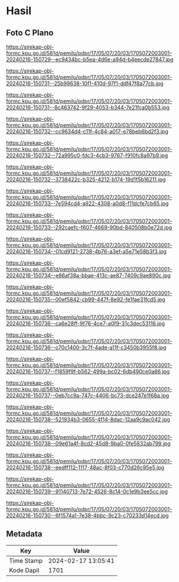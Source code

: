 # Hasil

## Foto C Plano

https://sirekap-obj-formc.kpu.go.id/581d/pemilu/pdpr/17/05/07/20/03/1705072003001-20240216-150729--ec9434bc-b5ea-4d6e-a94d-b4eecde27847.jpg

https://sirekap-obj-formc.kpu.go.id/581d/pemilu/pdpr/17/05/07/20/03/1705072003001-20240216-150731--25b99638-10f1-410d-97f1-ddf47f8a77cb.jpg

https://sirekap-obj-formc.kpu.go.id/581d/pemilu/pdpr/17/05/07/20/03/1705072003001-20240216-150731--8c463742-9f29-4053-b344-7e21fca0b553.jpg

https://sirekap-obj-formc.kpu.go.id/581d/pemilu/pdpr/17/05/07/20/03/1705072003001-20240216-150732--cc9634d4-c11f-4c84-a017-e78beb6bd2f3.jpg

https://sirekap-obj-formc.kpu.go.id/581d/pemilu/pdpr/17/05/07/20/03/1705072003001-20240216-150732--72a995c0-fdc3-4cb3-9767-f910fc8a97b9.jpg

https://sirekap-obj-formc.kpu.go.id/581d/pemilu/pdpr/17/05/07/20/03/1705072003001-20240216-150732--3738422c-b325-4212-b174-19d1f5b16211.jpg

https://sirekap-obj-formc.kpu.go.id/581d/pemilu/pdpr/17/05/07/20/03/1705072003001-20240216-150733--7e594cd4-a922-4308-a0d8-f11dcfe7cb65.jpg

https://sirekap-obj-formc.kpu.go.id/581d/pemilu/pdpr/17/05/07/20/03/1705072003001-20240216-150733--292caefc-f607-4669-90bd-840508b0e72d.jpg

https://sirekap-obj-formc.kpu.go.id/581d/pemilu/pdpr/17/05/07/20/03/1705072003001-20240216-150734--01cd9121-2738-4b76-a3ef-a5e71e58b3f3.jpg

https://sirekap-obj-formc.kpu.go.id/581d/pemilu/pdpr/17/05/07/20/03/1705072003001-20240216-150734--e86af38a-bbae-413c-ae87-7409c9ae890c.jpg

https://sirekap-obj-formc.kpu.go.id/581d/pemilu/pdpr/17/05/07/20/03/1705072003001-20240216-150735--00ef5842-cb99-447f-8e92-fe1fae31fcd5.jpg

https://sirekap-obj-formc.kpu.go.id/581d/pemilu/pdpr/17/05/07/20/03/1705072003001-20240216-150736--ca6e28ff-9f76-4ce7-a0f9-31c3dec53116.jpg

https://sirekap-obj-formc.kpu.go.id/581d/pemilu/pdpr/17/05/07/20/03/1705072003001-20240216-150736--c70c1400-3c7f-4ade-a11f-c3450b3955f8.jpg

https://sirekap-obj-formc.kpu.go.id/581d/pemilu/pdpr/17/05/07/20/03/1705072003001-20240216-150737--f1859f9f-b562-499a-bc02-6db490ce0a86.jpg

https://sirekap-obj-formc.kpu.go.id/581d/pemilu/pdpr/17/05/07/20/03/1705072003001-20240216-150737--0eb7cc9a-747c-4406-bc73-dce247e1f68a.jpg

https://sirekap-obj-formc.kpu.go.id/581d/pemilu/pdpr/17/05/07/20/03/1705072003001-20240216-150738--521934b3-0655-4f14-8dac-12aa9c9ac042.jpg

https://sirekap-obj-formc.kpu.go.id/581d/pemilu/pdpr/17/05/07/20/03/1705072003001-20240216-150738--09e61a4f-8cd2-45d8-9ba0-0fe5832ab799.jpg

https://sirekap-obj-formc.kpu.go.id/581d/pemilu/pdpr/17/05/07/20/03/1705072003001-20240216-150738--eedff112-1117-48ac-8f03-c770d26c95e5.jpg

https://sirekap-obj-formc.kpu.go.id/581d/pemilu/pdpr/17/05/07/20/03/1705072003001-20240216-150739--91140713-7e72-4526-8c14-0c1e9b3ee5cc.jpg

https://sirekap-obj-formc.kpu.go.id/581d/pemilu/pdpr/17/05/07/20/03/1705072003001-20240216-150730--6f1574a1-7e38-4bbc-9c23-c70233d14ecd.jpg


## Metadata

| Key        | Value               |
| ---------- | ------------------- |
| Time Stamp | 2024-02-17 13:05:41 |
| Kode Dapil | 1701                |



